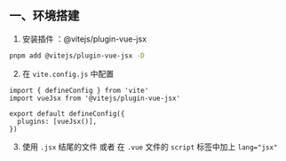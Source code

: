 ## 一、环境搭建
1. 安装插件 ：@vitejs/plugin-vue-jsx

```bash
pnpm add @vitejs/plugin-vue-jsx -D
```

2. 在 `vite.config.js` 中配置

``` vue
import { defineConfig } from 'vite'
import vueJsx from '@vitejs/plugin-vue-jsx'

export default defineConfig({
  plugins: [vueJsx()],
})
```

3. 使用 `.jsx` 结尾的文件 或者 在 `.vue` 文件的 `script` 标签中加上 `lang="jsx"`
